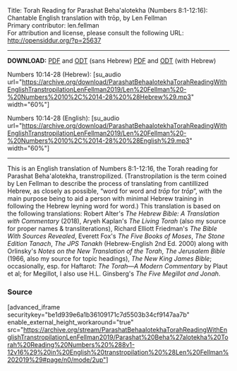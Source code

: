 <html>
<head></head>
<body>
Title: Torah Reading for Parashat Beha'alotekha (Numbers 8:1-12:16): Chantable English translation with trōp, by Len Fellman<br />
Primary contributor: len.fellman<br />
For attribution and license, please consult the following URL: <a href="http://opensiddur.org/?p=25637">http://opensiddur.org/?p=25637</a>
<p />
<hr />

<strong>DOWNLOAD:</strong> 
<a href="https://archive.org/download/ParashatBehaalotekhaTorahReadingWithEnglishTranstropilationLenFellman2019/Parashat%20Beha%27alotekha%20Torah%20Reading%20Numbers%20%288v1-12v16%29%20in%20English%20transtropilation%20%28Len%20Fellman%202019%29%20-%20english%20only.pdf">PDF</a> and <a href="https://archive.org/download/ParashatBehaalotekhaTorahReadingWithEnglishTranstropilationLenFellman2019/Parashat%20Beha%27alotekha%20Torah%20Reading%20Numbers%20%288v1-12v16%29%20in%20English%20transtropilation%20%28Len%20Fellman%202019%29%20-%20english%20only.odt">ODT</a> (sans Hebrew) 
<a href="https://archive.org/download/ParashatBehaalotekhaTorahReadingWithEnglishTranstropilationLenFellman2019/Parashat%20Beha%27alotekha%20Torah%20Reading%20Numbers%20%288v1-12v16%29%20in%20English%20transtropilation%20%28Len%20Fellman%202019%29.pdf">PDF</a> and <a href="https://archive.org/download/ParashatBehaalotekhaTorahReadingWithEnglishTranstropilationLenFellman2019/Parashat%20Beha%27alotekha%20Torah%20Reading%20Numbers%20%288v1-12v16%29%20in%20English%20transtropilation%20%28Len%20Fellman%202019%29.odt">ODT</a> (with Hebrew)


Numbers 10:14-28 (Hebrew): [su_audio url="https://archive.org/download/ParashatBehaalotekhaTorahReadingWithEnglishTranstropilationLenFellman2019/Len%20Fellman%20-%20Numbers%2010%2C%2014-28%20%28Hebrew%29.mp3" width="60%"]

Numbers 10:14-28 (English): [su_audio url="https://archive.org/download/ParashatBehaalotekhaTorahReadingWithEnglishTranstropilationLenFellman2019/Len%20Fellman%20-%20Numbers%2010%2C%2014-28%20%28English%29.mp3" width="60%"]

<hr />

This is an English translation of Numbers 8:1-12:16, the Torah reading for Parashat Beha'alotekha, transtropilized. (Transtropilation is the term coined by Len Fellman to describe the process of translating from cantillized Hebrew, as closely as possible, “word for word and <em>trōp</em> for <em>trōp</em>”, with the main purpose being to aid a person with minimal Hebrew training in following the Hebrew leyning word for word.) This translation is based on the following translations: Robert Alter's <em>The Hebrew Bible: A Translation with Commentary</em> (2018), Aryeh Kaplan's <em>The Living Torah</em> (also my source for proper names & transliterations), Richard Elliott Friedman's <em>The Bible With Sources Revealed</em>, Everett Fox's <em>The Five Books of Moses</em>, <em>The Stone Edition Tanach</em>, <em>The JPS Tanakh</em> (Hebrew-English 2nd Ed. 2000) along with Orlinsky's <em>Notes on the New Translation of the Torah</em>, <em>The Jerusalem Bible</em> (1966, also my source for topic headings), <em>The New King James Bible</em>; occasionally, esp. for Haftarot: <em>The Torah—A Modern Commentary</em> by Plaut et al; for Megillot, I also use H.L. Ginsberg's <em>The Five Megillot and Jonah</em>.

<h3>Source</h3>

[advanced_iframe securitykey="be1d939e6a1b36109171c7d5503b34cf9147aa7b" enable_external_height_workaround="true" src="https://archive.org/stream/ParashatBehaalotekhaTorahReadingWithEnglishTranstropilationLenFellman2019/Parashat%20Beha%27alotekha%20Torah%20Reading%20Numbers%20%288v1-12v16%29%20in%20English%20transtropilation%20%28Len%20Fellman%202019%29#page/n0/mode/2up"]

</body>
</html>